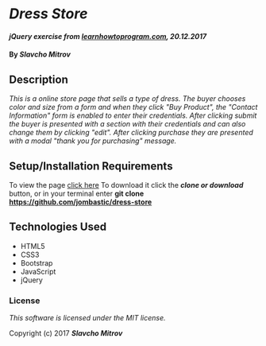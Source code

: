 # _Dress Store_

#### _jQuery exercise from [learnhowtoprogram.com](https://www.learnhowtoprogram.com), 20.12.2017_

#### By _**Slavcho Mitrov**_

## Description

_This is a online store page that sells a type of dress. The buyer chooses color and size from a form and when they click "Buy Product", the "Contact Information" form is enabled to enter their credentials. After clicking submit the buyer is presented with a section with their credentials and can also change them by clicking "edit". After clicking purchase they are presented with a modal "thank you for purchasing" message._

## Setup/Installation Requirements

To view the page [click here](https://jombastic.github.io/dress-store/)
To download it click the _**clone or download**_ button, or in your terminal enter **git clone https://github.com/jombastic/dress-store**

## Technologies Used

* HTML5
* CSS3
* Bootstrap
* JavaScript
* jQuery

### License

*This software is licensed under the MIT license.*

Copyright (c) 2017 **_Slavcho Mitrov_**
